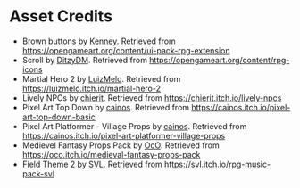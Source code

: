 # Asset Credits

- Brown buttons by [Kenney](https://opengameart.org/users/kenney). Retrieved from https://opengameart.org/content/ui-pack-rpg-extension
- Scroll by [DitzyDM](http://ditzydm.deviantart.com/art/Fantasy-Icons-200-images-184767154?q=gallery%3Aditzydm%2F7240203&qo=15). Retrieved from https://opengameart.org/content/rpg-icons
- Martial Hero 2 by [LuizMelo](https://luizmelo.itch.io/). Retrieved from https://luizmelo.itch.io/martial-hero-2
- Lively NPCs by [chierit](https://chierit.itch.io/). Retrieved from https://chierit.itch.io/lively-npcs
- Pixel Art Top Down by [cainos](https://cainos.itch.io/). Retrieved from https://cainos.itch.io/pixel-art-top-down-basic
- Pixel Art Platformer - Village Props by [cainos](https://cainos.itch.io/). Retrieved from https://cainos.itch.io/pixel-art-platformer-village-props
- Medievel Fantasy Props Pack by [OcO](https://oco.itch.io/). Retrieved from https://oco.itch.io/medieval-fantasy-props-pack
- Field Theme 2 by [SVL](https://svl.itch.io/). Retrieved from https://svl.itch.io/rpg-music-pack-svl